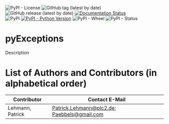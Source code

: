 ![PyPI - License](https://img.shields.io/pypi/l/pyExceptions)
![GitHub tag (latest by date)](https://img.shields.io/github/v/tag/Paebbels/pyExceptions) 
![GitHub release (latest by date)](https://img.shields.io/github/v/release/Paebbels/pyExceptions)
[![Documentation Status](https://readthedocs.org/projects/pyexceptions/badge/?version=latest)](https://pyexceptions.readthedocs.io/en/latest/?badge=latest)  
![PyPI](https://img.shields.io/pypi/v/pyExceptions)
[![PyPI - Python Version](https://img.shields.io/pypi/pyversions/pyExceptions)](https://pypi.org/project/pyExceptions/)
![PyPI - Wheel](https://img.shields.io/pypi/wheel/pyExceptions)
![PyPI - Status](https://img.shields.io/pypi/status/pyExceptions)

# pyExceptions

Description


# List of Authors and Contributors (in alphabetical order)

Contributor       | Contact E-Mail
------------------|------------------------------------------------------------
Lehmann, Patrick  | Patrick.Lehmann@plc2.de; Paebbels@gmail.com
